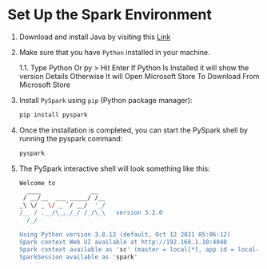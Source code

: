 # Set Up the Spark Environment
1. Download and install Java by visiting this [Link](https://www.java.com/en/download/)
2. Make sure that you have ```Python``` installed in your machine.

    1.1. Type Python Or py > Hit Enter If Python Is Installed it will show the version Details Otherwise It will Open Microsoft Store To Download From Microsoft Store
3. Install ```PySpark``` using ```pip``` (Python package manager):
    ```bash
    pip install pyspark
    ```
4. Once the installation is completed, you can start the PySpark shell by running the pyspark command:
    ```bash
    pyspark
    ```
5. The PySpark interactive shell will look something like this: 
    ```bash
    Welcome to
      ____              __
     / __/__  ___ _____/ /__
    _\ \/ _ \/ _ `/ __/  '_/
   /__ / .__/\_,_/_/ /_/\_\   version 3.2.0
      /_/

    Using Python version 3.8.12 (default, Oct 12 2021 05:06:12)
    Spark context Web UI available at http://192.168.1.10:4040
    Spark context available as 'sc' (master = local[*], app id = local-1643040323444)
    SparkSession available as 'spark'

    ```